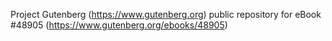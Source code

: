 Project Gutenberg (https://www.gutenberg.org) public repository for eBook #48905 (https://www.gutenberg.org/ebooks/48905)
